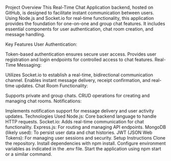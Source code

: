 Project Overview
This Real-Time Chat Application backend, hosted on GitHub, is designed to facilitate instant communication between users. Using Node.js and Socket.io for real-time functionality, this application provides the foundation for one-on-one and group chat features. It includes essential components for user authentication, chat room creation, and message handling.

Key Features
User Authentication:

Token-based authentication ensures secure user access.
Provides user registration and login endpoints for controlled access to chat features.
Real-Time Messaging:

Utilizes Socket.io to establish a real-time, bidirectional communication channel.
Enables instant message delivery, receipt confirmation, and real-time updates.
Chat Room Functionality:

Supports private and group chats.
CRUD operations for creating and managing chat rooms.
Notifications:

Implements notification support for message delivery and user activity updates.
Technologies Used
Node.js: Core backend language to handle HTTP requests.
Socket.io: Adds real-time communication for chat functionality.
Express.js: For routing and managing API endpoints.
MongoDB (likely used): To persist user data and chat histories.
JWT (JSON Web Tokens): For managing user sessions and security.
Setup Instructions
Clone the repository.
Install dependencies with npm install.
Configure environment variables as indicated in the .env file.
Start the application using npm start or a similar command.
